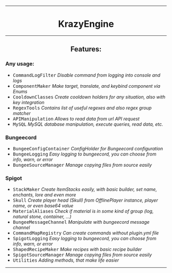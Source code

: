 ***

<h1 align=center >KrazyEngine</h1>

***

<h2 align=center>Features:</h2>

### Any usage:

- <kbd>CommandLogFilter</kbd> *Disable command from logging into console and logs*
- <kbd>ComponentMaker</kbd> *Make target, translate, and keybind component via Enums*
- <kbd>CooldownClasses</kbd> *Create cooldown holders for any situation, also with key integration*
- <kbd>RegexTools</kbd> *Contains list of useful regexes and also regex group matcher*
- <kbd>APIManipulation</kbd> *Allows to read data from url API request*
- <kbd>MySQL</kbd> *MySQL database manipulation, execute queries, read data, etc.*

### Bungeecord

- <kbd>BungeeConfigContainer</kbd> *ConfigHolder for Bungeecord configuration*
- <kbd>BungeeLogging</kbd> *Easy logging to bungeecord, you can choose from info, warn, or error*
- <kbd>BungeeSourceManager</kbd> *Manage copying files from source easily*

### Spigot

- <kbd>StackMaker</kbd> *Create ItemStacks easily, with basic builder, set name, enchants, lore and even more*
- <kbd>Skull</kbd> *Create player head (Skull) from OfflinePlayer instance, player name, or even base64 value*
- <kbd>MaterialAliases</kbd> *Check if material is in some kind of group (log, natural stone, container, ...)*
- <kbd>BungeeMessageChannel</kbd> *Manipulate with bungeecord message channel*
- <kbd>CommandMapRegistry</kbd> *Can create commands without plugin.yml file*
- <kbd>SpigotLogging</kbd> *Easy logging to bungeecord, you can choose from info, warn, or error*
- <kbd>ShapedRecipeMaker</kbd> *Make recipes with basic recipe builder*
- <kbd>SpigotSourceManager</kbd> *Manage copying files from source easily*
- <kbd>Utilities</kbd> *Adding methods, that make life easier*

***